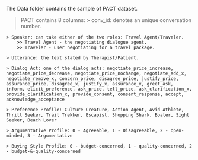 The Data folder contains the sample of PACT dataset.

> PACT contains 8 columns:
	> conv_id: denotes an unique conversation number.

	> Speaker: can take either of the two roles: Travel Agent/Traveler.
		>> Travel Agent - the negotiating dialogue agent.
		>> Traveler - user negotiating for a travel package.

	> Utterance: the text stated by Therapist/Patient.	

	> Dialog Act: one of the dialog acts: negotiate_price_increase, negotiate_price_decrease, negotiate_price_nochange, negotiate_add_x, negotiate_remove_x, concern_price, disagree_price, justify_price, assurance_price, disagree_x, justify_x, assurance_x, greet_ask, inform, elicit_preference, ask_price, tell_price, ask_clarification_x, provide_clarification_x, provide_consent, consent_response, accept, acknowledge_acceptance

	> Preference Profile: Culture Creature, Action Agent, Avid Athlete, Thrill Seeker, Trail Trekker, Escapist, Shopping Shark, Boater, Sight Seeker, Beach Lover

	> Argumentative Profile: 0 - Agreeable, 1 - Disagreeable, 2 - open-minded, 3 - Argumentative

	> Buying Style Profile: 0 - budget-concerned, 1 - quality-concerned, 2 - budget-&-quality-concerned








